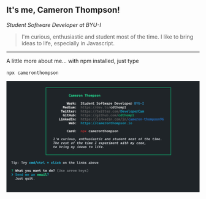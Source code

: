 <h2>It's me, Cameron Thompson!</h2>
<p><em>Student Software Developer at BYU-I</br>
</em></p>


> I'm curious, enthusiastic and student most of the time. I like to bring ideas to life, especially in Javascript. 

-----------

A little more about me... with npm installed, just type

```
npx cameronthompson
```

<img alt="screenshot" src="https://github.com/cdthomp1/cameronthompson/blob/master/Screen%20Shot.png" />


